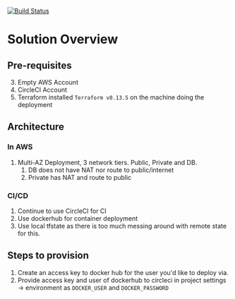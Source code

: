 [![Build Status][circleci-badge]][circleci]

[circleci-badge]: https://circleci.com/gh/quintok/TechChallengeApp.svg?style=shield&circle-token=8dfd03c6c2a5dc5555e2f1a84c36e33bc58ad0aa
[circleci]: https://circleci.com/gh/quintok/TechChallengeApp
# Solution Overview

## Pre-requisites
3. Empty AWS Account
4. CircleCI Account
5. Terraform installed `Terraform v0.13.5` on the machine doing the deployment

## Architecture
### In AWS
1. Multi-AZ Deployment, 3 network tiers.  Public, Private and DB.
   1. DB does not have NAT nor route to public/internet 
   2. Private has NAT and route to public

### CI/CD
1. Continue to use CircleCI for CI
2. Use dockerhub for container deployment
3. Use local tfstate as there is too much messing around with remote state for this.

## Steps to provision
1. Create an access key to docker hub for the user you'd like to deploy via.
2. Provide access key and user of dockerhub to circleci in project settings -> environment as `DOCKER_USER` and `DOCKER_PASSWORD`